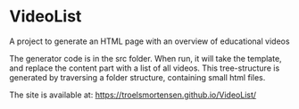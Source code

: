 # VideoList
A project to generate an HTML page with an overview of educational videos

The generator code is in the src folder. When run, it will take the template, and replace the content part with a list of all videos. 
This tree-structure is generated by traversing a folder structure, containing small html files. 

The site is available at:
https://troelsmortensen.github.io/VideoList/
